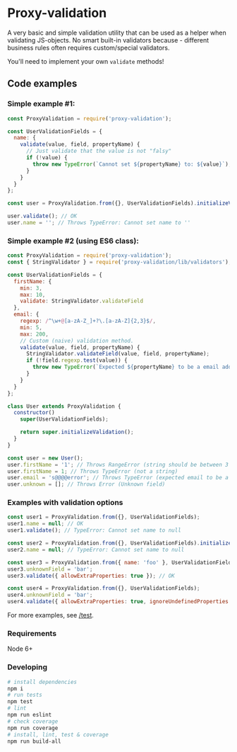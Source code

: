 # Proxy-validation

A very basic and simple validation utility that can be used as a helper when validating JS-objects.
No smart built-in validators because - different business rules often requires custom/special validators.

You'll need to implement your own `validate` methods!

## Code examples

### Simple example #1:

```javascript
const ProxyValidation = require('proxy-validation');

const UserValidationFields = {
  name: {
    validate(value, field, propertyName) {
      // Just validate that the value is not "falsy"
      if (!value) {
        throw new TypeError(`Cannot set ${propertyName} to: ${value}`);
      }
    }
  }
};

const user = ProxyValidation.from({}, UserValidationFields).initializeValidation();

user.validate(); // OK
user.name = ''; // Throws TypeError: Cannot set name to ''
```

### Simple example #2 (using ES6 class):

```javascript
const ProxyValidation = require('proxy-validation');
const { StringValidator } = require('proxy-validation/lib/validators');

const UserValidationFields = {
  firstName: {
    min: 3,
    max: 10,
    validate: StringValidator.validateField
  },
  email: {
    regexp: /^\w+@[a-zA-Z_]+?\.[a-zA-Z]{2,3}$/,
    min: 5,
    max: 200,
    // Custom (naive) validation method.
    validate(value, field, propertyName) {
      StringValidator.validateField(value, field, propertyName);
      if (!field.regexp.test(value)) {
        throw new TypeError(`Expected ${propertyName} to be a email address`);
      }
    }
  }
};

class User extends ProxyValidation {
  constructor() 
    super(UserValidationFields);

    return super.initializeValidation();
  }
}

const user = new User();
user.firstName = '1'; // Throws RangeError (string should be between 3 and 10 characters)
user.firstName = 1; // Throws TypeError (not a string)
user.email = 's@@@@error'; // Throws TypeError (expected email to be a email address)
user.unknown = []; // Throws Error (Unknown field)
```

### Examples with validation options
```javascript
const user1 = ProxyValidation.from({}, UserValidationFields);
user1.name = null; // OK
user1.validate(); // TypeError: Cannot set name to null

const user2 = ProxyValidation.from({}, UserValidationFields).initializeValidation();
user2.name = null; // TypeError: Cannot set name to null

const user3 = ProxyValidation.from({ name: 'foo' }, UserValidationFields);
user3.unknownField = 'bar';
user3.validate({ allowExtraProperties: true }); // OK

const user4 = ProxyValidation.from({}, UserValidationFields);
user4.unknownField = 'bar';
user4.validate({ allowExtraProperties: true, ignoreUndefinedProperties: true }); // OK
```

For more examples, see <a href="https://github.com/nekman/proxy-validation/tree/master/test">/test</a>.

### Requirements
Node 6+

### Developing
```bash
# install dependencies
npm i
# run tests
npm test
# lint
npm run eslint
# check coverage
npm run coverage
# install, lint, test & coverage
npm run build-all
```